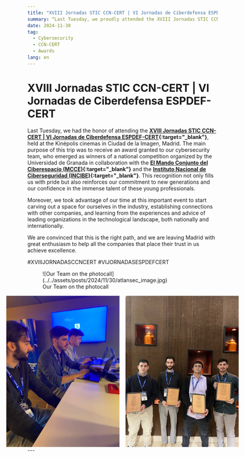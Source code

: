 ```yaml
---
title: "XVIII Jornadas STIC CCN-CERT | VI Jornadas de Ciberdefensa ESPDEF-CERT"
summary: “Last Tuesday, we proudly attended the XVIII Jornadas STIC CCN-CERT and VI Jornadas de Ciberdefensa ESPDEF-CERT in Madrid, where our cybersecurity team was awarded for winning a national competition, while also fostering connections and learning from industry leaders.”
date: 2024-11-30
tag:
  - Cybersecurity
  - CCN-CERT
  - Awards
lang: en
---
```


# XVIII Jornadas STIC CCN-CERT | VI Jornadas de Ciberdefensa ESPDEF-CERT

Last Tuesday, we had the honor of attending the **[XVIII Jornadas STIC CCN-CERT | VI Jornadas de Ciberdefensa ESPDEF-CERT](https://jornadas.ccn-cert.cni.es/es/xviiijornadas){:target="_blank"}**, held at the Kinépolis cinemas in Ciudad de la Imagen, Madrid. The main purpose of this trip was to receive an award granted to our cybersecurity team, who emerged as winners of a national competition organized by the Universidad de Granada in collaboration with the **[El Mando Conjunto del Ciberespacio (MCCE)](https://youtu.be/w7iuEEjaLYU){:target="_blank"}** and the **[Instituto Nacional de Ciberseguridad (INCIBE)](https://www.incibe.es/){:target="_blank"}**. This recognition not only fills us with pride but also reinforces our commitment to new generations and our confidence in the immense talent of these young professionals.

<!-- more -->

Moreover, we took advantage of our time at this important event to start carving out a space for ourselves in the industry, establishing connections with other companies, and learning from the experiences and advice of leading organizations in the technological landscape, both nationally and internationally.

We are convinced that this is the right path, and we are leaving Madrid with great enthusiasm to help all the companies that place their trust in us achieve excellence.

\#XVIIIJORNADASCCNCERT
\#VIJORNADASESPDEFCERT

<figure markdown="span">
    ![Our Team on the photocall](../../assets/posts/2024/11/30/atlansec_image.jpg)
  <figcaption>Our Team on the photocall</figcaption>
</figure>

<div style="display: flex; flex-direction:row; justify-content: center; gap: 1rem; margin-top: 1rem;">
<img src="/assets/posts/2024/11/30/Atlansec_coworking.jpg" alt="Our Team at coworking zone" style="height: 400px"/>

<img src="/assets/posts/2024/11/30/Atlansec_award.jpg" alt="Our Team with the Award" style="height: 400px"/>
</div>
--- 